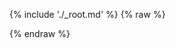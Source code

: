 ---
---

{% include './_root.md' %}
{% raw %}
<script>
const misocmd = window.misocmd || (window.misocmd = []);
misocmd.push(async () => {
  window.helpers.doggo.config({
    answer: { languages: ['js'] }
  });
  const client = new MisoClient({
    apiKey: '...',
    apiHost: 'http://localhost:9901/api',
  });
  const workflow = client.ui.ask;
  workflow.on('done', () => {
    Prism.highlightAllUnder(workflow._views.get('answer').element);
  });
  await client.ui.ready;
  const { templates } = MisoClient.ui.defaults.ask;
  const rootElement = document.querySelector('#miso-ask-combo');
  rootElement.innerHTML = templates.root();
});
</script>
{% endraw %}
